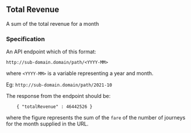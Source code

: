 ## Total Revenue
A sum of the total revenue for a month

### Specification

An API endpoint which of this format:

`http://sub-domain.domain/path/<YYYY-MM>` 

where `<YYYY-MM>` is a variable representing a year and month.

Eg: `http://sub-domain.domain/path/2021-10`

The response from the endpoint should be:

```
    { "totalRevenue" : 46442526 }
```

where the figure represents the sum of the `fare` of the number of journeys for the month supplied in the URL.